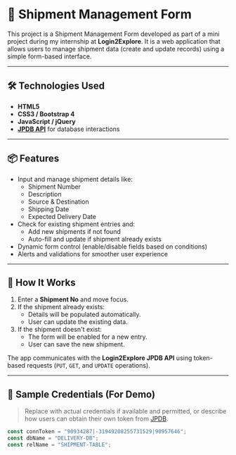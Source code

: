 # 🚚 Shipment Management Form

This project is a Shipment Management Form developed as part of a mini project during my internship at **Login2Explore**. It is a web application that allows users to manage shipment data (create and update records) using a simple form-based interface.

---

## 🛠️ Technologies Used

- **HTML5**
- **CSS3 / Bootstrap 4**
- **JavaScript / jQuery**
- **[JPDB API](https://login2explore.com/jpdb/)** for database interactions

---

## 📦 Features

- Input and manage shipment details like:
  - Shipment Number
  - Description
  - Source & Destination
  - Shipping Date
  - Expected Delivery Date
- Check for existing shipment entries and:
  - Add new shipments if not found
  - Auto-fill and update if shipment already exists
- Dynamic form control (enable/disable fields based on conditions)
- Alerts and validations for smoother user experience

---

## 🔧 How It Works

1. Enter a **Shipment No** and move focus.
2. If the shipment already exists:
   - Details will be populated automatically.
   - User can update the existing data.
3. If the shipment doesn't exist:
   - The form will be enabled for a new entry.
   - User can save the new shipment.

The app communicates with the **Login2Explore JPDB API** using token-based requests (`PUT`, `GET`, and `UPDATE` operations).

---

## 🧪 Sample Credentials (For Demo)

> Replace with actual credentials if available and permitted, or describe how users can obtain their own token from [JPDB](https://login2explore.com/jpdb/).

```javascript
const connToken = "90934287|-31949208255731529|90957646";
const dbName = "DELIVERY-DB";
const relName = "SHIPMENT-TABLE";
